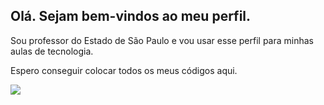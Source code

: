 ## Olá. Sejam bem-vindos ao meu perfil.

Sou professor do Estado de São Paulo e vou usar esse perfil para minhas aulas de tecnologia.

Espero conseguir colocar todos os meus códigos aqui.

![](https://media.tenor.com/wM1S6aQhtQQAAAAM/annoyed-me.gif)
